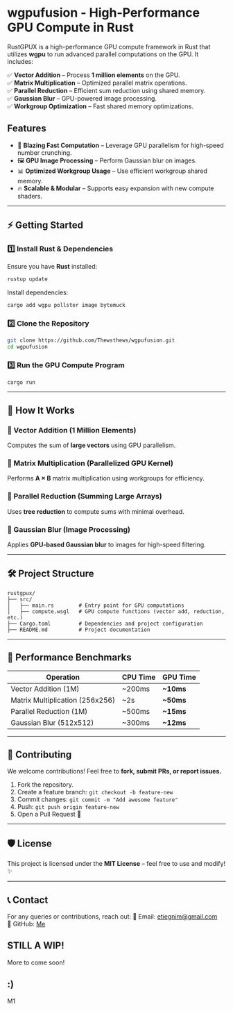 # wgpufusion - High-Performance GPU Compute in Rust

RustGPUX is a high-performance GPU compute framework in Rust that utilizes **wgpu** to run advanced parallel computations on the GPU. It includes:

✅ **Vector Addition** – Process **1 million elements** on the GPU.  
✅ **Matrix Multiplication** – Optimized parallel matrix operations.  
✅ **Parallel Reduction** – Efficient sum reduction using shared memory.  
✅ **Gaussian Blur** – GPU-powered image processing.  
✅ **Workgroup Optimization** – Fast shared memory optimizations.  

## Features
- 🚀 **Blazing Fast Computation** – Leverage GPU parallelism for high-speed number crunching.
- 🖼 **GPU Image Processing** – Perform Gaussian blur on images.
- 📊 **Optimized Workgroup Usage** – Use efficient workgroup shared memory.
- 🔥 **Scalable & Modular** – Supports easy expansion with new compute shaders.

---

## ⚡ Getting Started

### **1️⃣ Install Rust & Dependencies**
Ensure you have **Rust** installed:
```sh
rustup update
```

Install dependencies:
```sh
cargo add wgpu pollster image bytemuck
```

### **2️⃣ Clone the Repository**
```sh
git clone https://github.com/Thewsthews/wgpufusion.git
cd wgpufusion
```

### **3️⃣ Run the GPU Compute Program**
```sh
cargo run
```

---

## 🎯 How It Works

### **📌 Vector Addition (1 Million Elements)**
Computes the sum of **large vectors** using GPU parallelism.

### **📌 Matrix Multiplication (Parallelized GPU Kernel)**
Performs **A × B** matrix multiplication using workgroups for efficiency.

### **📌 Parallel Reduction (Summing Large Arrays)**
Uses **tree reduction** to compute sums with minimal overhead.

### **📌 Gaussian Blur (Image Processing)**
Applies **GPU-based Gaussian blur** to images for high-speed filtering.

---

## 🛠 Project Structure
```plaintext
rustgpux/
├── src/
│   ├── main.rs        # Entry point for GPU computations
│   ├── compute.wsgl   # GPU compute functions (vector add, reduction, etc.)
├── Cargo.toml         # Dependencies and project configuration
├── README.md          # Project documentation
```

---

## 🚀 Performance Benchmarks
| Operation | CPU Time | GPU Time |
|-----------|---------|---------|
| Vector Addition (1M) | ~200ms | **~10ms** |
| Matrix Multiplication (256x256) | ~2s | **~50ms** |
| Parallel Reduction (1M) | ~500ms | **~15ms** |
| Gaussian Blur (512x512) | ~300ms | **~12ms** |

---

## 🤝 Contributing
We welcome contributions! Feel free to **fork, submit PRs, or report issues.**

1. Fork the repository.
2. Create a feature branch: `git checkout -b feature-new`
3. Commit changes: `git commit -m "Add awesome feature"`
4. Push: `git push origin feature-new`
5. Open a Pull Request 🚀

---

## 🛡 License
This project is licensed under the **MIT License** – feel free to use and modify! ✨

---

## 📞 Contact
For any queries or contributions, reach out:
📧 Email: etiegnim@gmail.com  
🐙 GitHub: [Me](https://github.com/Thewsthews)

## STILL A WIP!
   More to come soon!

## :)

M1